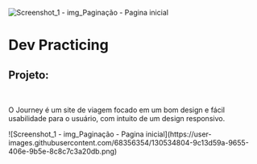 ![Screenshot_1 -  img_Paginação - Pagina inicial](https://user-images.githubusercontent.com/68356354/130535063-b9e86a2e-2796-4a37-ac7b-476bcbe535b5.png)
# Dev Practicing


 <h2>Projeto:</h2> <br>
<p>
 O Journey é um site de viagem focado em um bom design e fácil usabilidade para o usuário, com intuito de um design responsivo.
</p>
![Screenshot_1 -  img_Paginação - Pagina inicial](https://user-images.githubusercontent.com/68356354/130534804-9c13d59a-9655-406e-9b5e-8c8c7c3a20db.png)
